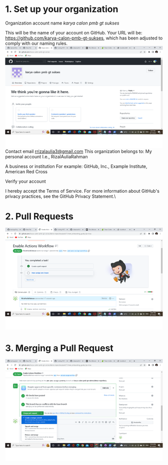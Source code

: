 # 1. Set up your organization

Organization account name
*karya calon pmb gt sukses*

This will be the name of your account on GitHub.
Your URL will be: https://github.com/karya-calon-pmb-gt-sukses, which has been adjusted to comply with our naming rules.
![gambar](https://github.com/RizalAuliaRahman/backup/blob/88b26cf8cb14c813cd814190f1c6e3322e1847a7/Organizations.png)
Contact email
rrizalaulia3@gmail.com
This organization belongs to:
My personal account
I.e., RizalAuliaRahman

A business or institution
For example: GitHub, Inc., Example Institute, American Red Cross

Verify your account

 I hereby accept the Terms of Service. For more information about GitHub's privacy practices, see the GitHub Privacy Statement.\
 
# 2. Pull Requests
 ![gambar](https://github.com/RizalAuliaRahman/backup/blob/733899c81f3273642994800d309dcab74453be67/pull%20request.png)
# 3. Merging a Pull Request
![gambar](https://github.com/RizalAuliaRahman/backup/blob/c8345f28cbf689988d6c79544e88e58cfae03890/merge%20pull%20request.png)
